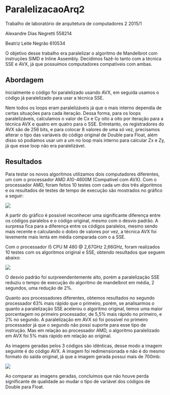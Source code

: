 # ParalelizacaoArq2
Trabalho de laboratório de arquitetura de computadores 2 2015/1

Alexandre Dias Negretti 558214

Beatriz Leite Negrão    610534

O objetivo desse trabalho era paralelizar o algoritmo de Mandelbrot com instruções SIMD e Inline Assembly. Decidimos fazê-lo tanto com a técnica SSE e AVX, já que possuímos computadores compatíveis com ambas.

## Abordagem

Inicialmente o código foi paralelizado usando AVX, em seguida usamos o código já paralelizado para usar a técnica SSE.

Nem todos os loops eram paralelizáveis já que o mais interno dependia de certas situações para cada iteração. Dessa  forma, para os loops paralelizáveis, calculamos o valor de Cx e Cy oito a oito por iteração para a técnica AVX e quatro em quatro para o SSE. Entretanto, os registradores do AVX são de 256 bits, e para colocar 8 valores de uma só vez, precisamos alterar o tipo das variáveis do código original de Double para Float, além disso só podiamos usar um a um no loop mais interno para calcular Zx e Zy, já que esse loop não era paralelizável.

## Resultados

Para testar os novos algoritmos utilizamos dois computadores diferentes, um com o processador AMD A10-4600M (Compatível com AVX).
Com o processador AMD, foram feitos 10 testes com cada um dos três algoritmos e os resultados de testes de tempo de execução são mostrados no gráfico a seguir:

![](http://i.imgur.com/FIOG0Ry.png?1)

A partir do gráfico é possível reconhecer uma significante diferença entre os códigos paralelos e o código original, mesmo com o desvio padrão. A surpresa fica para a diferença entre os códigos paralelos, mesmo sendo mais recente e calculando o dobro de valores por vez, a técnica AVX foi levemente mais lenta em média comparada com o a SSE.

Com o processador i5 CPU M 480 @ 2,67GHz 2,66GHz, foram realizados 10 testes com os algoritmos original e SSE, obtendo resultados que seguem abaixo:

![](http://i62.tinypic.com/2hyl82p.png) 

O desvio padrão foi surpreendentemente alto, porém a paralelização SSE reduziu o tempo de execução do algoritmo de mandelbrot em média, 2 segundos, uma redução de 2%.

Quanto aos processadores diferentes, obtemos resultados no segundo processador 63% mais rápido que o primeiro, porém, se analisarmos o quanto a paralelização SSE acelerou o algoritmo original, temos uma maior porcentagem no primeiro processador, de 5,5% mais rápido no primeiro, e 2% no segundo.
A paralelização em AVX só foi possível no primeiro processador já que o segundo não possi suporte para esse tipo de instrução.
Mas em relação ao processador AMD, o algoritmo paralelizado em AVX foi 5% mais rápido em relação ao original.

As imagens geradas pelos 3 códigos são idênticas, desse modo a imagem seguinte é do código AVX. A imagem foi redimensionada e não é do mesmo formato do saída original, já que a imagem gerada possui mais de 700mb:

![](http://i.imgur.com/pSUKqVH.png?1)

Ao comparar as imagens geradas, concluímos que não houve perda significante de qualidade ao mudar o tipo de variável dos códigos de Double para Float.

